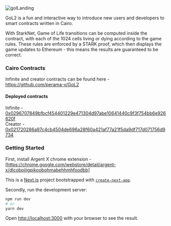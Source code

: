 \
\
![golLanding](https://user-images.githubusercontent.com/5764504/171171394-5f7b5753-6f48-4b5f-96a1-c03d6fb9e222.svg)

GoL2 is a fun and interactive way to introduce new users and developers to smart contracts written in Cairo.

With StarkNet, Game of Life transitions can be computed inside the contract, with each of the 1024 cells living or dying according to the game rules. These rules are enforced by a STARK proof, which then displays the game updates to Ethereum - this means the results are guaranteed to be correct.

### Cairo Contracts

Infinite and creator contracts can be found here - https://github.com/perama-v/GoL2

#### Deployed contracts

Infinite - [0x0296707849bfbcf454401229e471304d97abe10641440c9f3f754bb6e926620f](https://goerli.voyager.online/contract/0x0296707849bfbcf454401229e471304d97abe10641440c9f3f754bb6e926620f#readContract) <br>
Creator - [0x021720286a97c4cb4504de696a28f60a421af77a21f5da9df717d071756d9734](https://goerli.voyager.online/contract/0x021720286a97c4cb4504de696a28f60a421af77a21f5da9df717d071756d9734#readContract)

### Getting Started

First, install Argent X chrome extension - [https://chrome.google.com/webstore/detail/argent-x/dlcobpjiigpikoobohmabehhmhfoodbb]

This is a [Next.js](https://nextjs.org/) project bootstrapped with [`create-next-app`](https://github.com/vercel/next.js/tree/canary/packages/create-next-app).

Secondly, run the development server:

```bash
npm run dev
# or
yarn dev
```

Open [http://localhost:3000](http://localhost:3000) with your browser to see the result.
